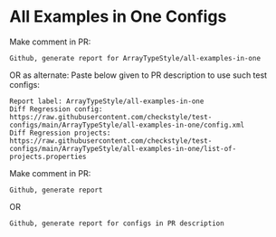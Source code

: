 # All Examples in One Configs
Make comment in PR:
```
Github, generate report for ArrayTypeStyle/all-examples-in-one
```
OR as alternate:
Paste below given to PR description to use such test configs:
```
Report label: ArrayTypeStyle/all-examples-in-one
Diff Regression config: https://raw.githubusercontent.com/checkstyle/test-configs/main/ArrayTypeStyle/all-examples-in-one/config.xml
Diff Regression projects: https://raw.githubusercontent.com/checkstyle/test-configs/main/ArrayTypeStyle/all-examples-in-one/list-of-projects.properties
```
Make comment in PR:
```
Github, generate report
```
OR
```
Github, generate report for configs in PR description
```
